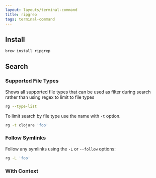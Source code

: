 ```yaml
---
layout: layouts/terminal-command
title: ripgrep
tags: terminal-command
---
```


## Install
```bash
brew install ripgrep
```

## Search

### Supported File Types
Shows all supported file types that can be used as filter during search rather than using regex to limit to file types
```bash
rg --type-list
```

To limit search by file type use the name with `-t` option.
```bash
rg -t clojure 'foo'
```


### Follow Symlinks
Follow any symlinks using the `-L` or `--follow` options:
```bash
rg -L 'foo'
```

### With Context
